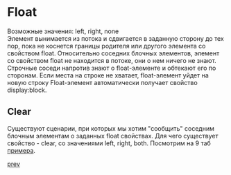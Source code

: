 <h1>Float</h1>

<div>
Возможные значения: left, right, none
</div>

<div>
Элемент вынимается из потока и сдвигается в заданную сторону до тех пор, пока не коснется границы родителя или другого элемента со свойством float.
Относительно соседних блочных элементов, элемент со свойством float не находится в потоке, они о нем ничего не знают.
Строчные соседи напротив знают о float-элементе и обтекают его по сторонам.
Если места на строке не хватает, float-элемент уйдет на новую строку 
Float-элемент автоматически получает свойство display:block.
</div>

<h2>Clear</h2>
<div>
Существуют сценарии, при которых мы хотим "сообщить" соседним блочным элементам о заданных float свойствах.
Для чего существует свойство - clear, со значениями left, right, both. 
Посмотрим на 9 таб <a href="http://www.barelyfitz.com/screencast/html-training/css/positioning/">примера</a>.
</div>

<a href="07.md">prev</a>